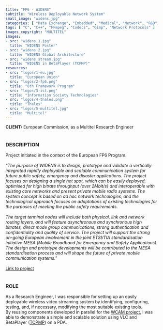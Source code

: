 ```yaml
---
title: "FP6 - WIDENS"
subtitle: "Wireless Deployable Network System"
small_image: "widens.jpg"
categories: [ "Data Exchange", "Embedded", "Medical", "Network", "R&D", "Security", "Video" ]
tags: [ "C", "C++", "FFmpeg", "Codecs", "Gimp", "Network Protocols" ]
images_copyright: "MULTITEL"
images:
- src: "widens_1.jpg"
  title: "WIDENS Poster"
- src: "widens_2.jpg"
  title: "WIDENS Global Architecture"
- src: "widens_stream.jpg"
  title: "WIDENS in BetaPlayer (TCPMP)"
resources:
- src: "logos/1-eu.jpg"
  title: "European Union"
- src: "logos/2-fp6.png"
  title: "6th Framework Program"
- src: "logos/3-ist.png"
  title: "Information Society Technologies"
- src: "logos/4-thales.png"
  title: "Thales"
- src: "logos/5-multitel.jpg"
  title: "Multitel"
---
```


<b>CLIENT:</b> European Commission, as a Multitel Research Engineer<br>
<br>

<h3>DESCRIPTION</h3>
Project initiated in the context of the European FP6 Program.<br>
<br>

<i>
"The purpose of WIDENS is to design, prototype and validate a vertically integrated rapidly deployable and scalable communication system for future public safety, emergency and disaster applications. The project focuses on designing a single hot spot, which can be easily deployed, optimised for high bitrate throughput (over 2Mbit/s) and interoperable with existing core networks and present private mobile radio systems. The system concept is based on ad hoc network technologies, and the technological approach focuses on adaptations of existing technologies for the purposes of meeting the public safety requirements.<br>
<br>
The target terminal nodes will include both physical, link and network routing layers, and will feature asynchronous and synchronous high bitrates, direct mode group communications, strong authentication and confidentiality and quality of service. The project will support the strong on-going European involvement in the joint ETSI/TIA standardisation initiative MESA (Mobile Broadband for Emergency and Safety Applications). The design and prototype developments will be contributed to the MESA standardisation process and will shape the future of private mobile communication systems."<br>
</i>
<br>
<a href="https://cordis.europa.eu/project/rcn/71394_en.html" target="_blank">Link to project</a><br>

<br>
<h3>ROLE</h3>
As a Research Engineer, I was responsible for setting up an easily deployable wireless video streaming system by identifying, configuring, testing, and, if necessary, modifying the most suitable existing tools.<br>
By reusing components developed in parallel for the <a href="pro/multitel/wcam" target="_blank">WCAM project</a>, I was able to demonstrate a simple and scalable solution using VLC and BetaPlayer (<a href="https://en.wikipedia.org/wiki/The_Core_Pocket_Media_Player" target="_blank">TCPMP</a>) on a PDA.<br>
